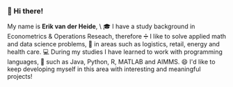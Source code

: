 ### 👋 Hi there! 
My name is **Erik van der Heide**, \\
🎓 I have a study background in Econometrics & Operations Reseach, therefore
➗ I like to solve applied math and data science problems,
🚚 in areas such as logistics, retail, energy and health care.
💻 During my studies I have learned to work with programming languages,
🐍 such as Java, Python, R, MATLAB and AIMMS.
😄 I'd like to keep developing myself in this area with interesting and meaningful projects!
